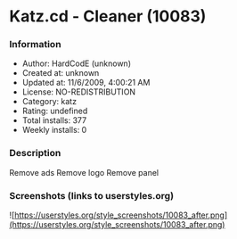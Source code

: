 # Katz.cd - Cleaner (10083)

### Information
- Author: HardCodE (unknown)
- Created at: unknown
- Updated at: 11/6/2009, 4:00:21 AM
- License: NO-REDISTRIBUTION
- Category: katz
- Rating: undefined
- Total installs: 377
- Weekly installs: 0


### Description
Remove ads
Remove logo
Remove panel


### Screenshots (links to userstyles.org)
![https://userstyles.org/style_screenshots/10083_after.png](https://userstyles.org/style_screenshots/10083_after.png)


